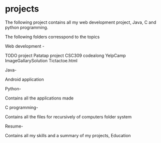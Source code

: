 # projects

The following project contains all my web development project, Java, C and python programming.

The following folders corresspond to the topics

Web development - 

TODO project
Patatap project
CSC309 codealong
YelpCamp
ImageGallarySolution
Tictactoe.html

Java-

Android application 

Python-

Contains all the applications made

C programming-

Contains all the files for recursively of computers folder system

Resume-

Contains all my skills and a summary of my projects, Education
